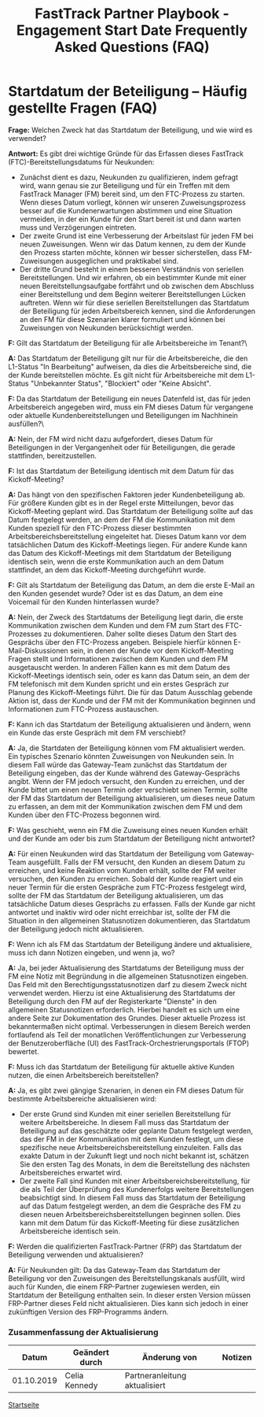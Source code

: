 ﻿---  
# required metadata  
title: FastTrack Partner Playbook - Engagement Start Date Frequently Asked Questions (FAQ)
description: FastTrack Partner Playbook - Engagement Start Date FAQ Overview
ms.author: v-cekenn
manager: pagrim
ms.date: 10/03/2019  
ms.topic: partner-playbook  
ms.prod: non-product-specific  
ms.custom: partner-playbook  
ft.audience: partner  
ft.owner: pagrim
--- 
   
# Startdatum der Beteiligung – Häufig gestellte Fragen (FAQ)

**Frage:** Welchen Zweck hat das Startdatum der Beteiligung, und wie wird es verwendet?   

**Antwort:** Es gibt drei wichtige Gründe für das Erfassen dieses FastTrack (FTC)-Bereitstellungsdatums für Neukunden:  

-  Zunächst dient es dazu, Neukunden zu qualifizieren, indem gefragt wird, wann genau sie zur Beteiligung und für ein Treffen mit dem FastTrack Manager (FM) bereit sind, um den FTC-Prozess zu starten. Wenn dieses Datum vorliegt, können wir unseren Zuweisungsprozess besser auf die Kundenerwartungen abstimmen und eine Situation vermeiden, in der ein Kunde für den Start bereit ist und dann warten muss und Verzögerungen eintreten.  
-  Der zweite Grund ist eine Verbesserung der Arbeitslast für jeden FM bei neuen Zuweisungen. Wenn wir das Datum kennen, zu dem der Kunde den Prozess starten möchte, können wir besser sicherstellen, dass FM-Zuweisungen ausgeglichen und praktikabel sind.  
-  Der dritte Grund besteht in einem besseren Verständnis von seriellen Bereitstellungen. Und wir erfahren, ob ein bestimmter Kunde mit einer neuen Bereitstellungsaufgabe fortfährt und ob zwischen dem Abschluss einer Bereitstellung und dem Beginn weiterer Bereitstellungen Lücken auftreten. Wenn wir für diese seriellen Bereitstellungen das Startdatum der Beteiligung für jeden Arbeitsbereich kennen, sind die Anforderungen an den FM für diese Szenarien klarer formuliert und können bei Zuweisungen von Neukunden berücksichtigt werden.  

**F:** Gilt das Startdatum der Beteiligung für alle Arbeitsbereiche im Tenant?\

**A:** Das Startdatum der Beteiligung gilt nur für die Arbeitsbereiche, die den L1-Status "In Bearbeitung" aufweisen, da dies die Arbeitsbereiche sind, die der Kunde bereitstellen möchte. Es gilt nicht für Arbeitsbereiche mit dem L1-Status "Unbekannter Status", "Blockiert" oder "Keine Absicht".  

**F:** Da das Startdatum der Beteiligung ein neues Datenfeld ist, das für jeden Arbeitsbereich angegeben wird, muss ein FM dieses Datum für vergangene oder aktuelle Kundenbereitstellungen und Beteiligungen im Nachhinein ausfüllen?\

**A:** Nein, der FM wird nicht dazu aufgefordert, dieses Datum für Beteiligungen in der Vergangenheit oder für Beteiligungen, die gerade stattfinden, bereitzustellen.  

**F:** Ist das Startdatum der Beteiligung identisch mit dem Datum für das Kickoff-Meeting?  

**A:** Das hängt von den spezifischen Faktoren jeder Kundenbeteiligung ab. Für größere Kunden gibt es in der Regel erste Mitteilungen, bevor das Kickoff-Meeting geplant wird. Das Startdatum der Beteiligung sollte auf das Datum festgelegt werden, an dem der FM die Kommunikation mit dem Kunden speziell für den FTC-Prozess dieser bestimmten Arbeitsbereichsbereitstellung eingeleitet hat. Dieses Datum kann vor dem tatsächlichen Datum des Kickoff-Meetings liegen. Für andere Kunde kann das Datum des Kickoff-Meetings mit dem Startdatum der Beteiligung identisch sein, wenn die erste Kommunikation auch an dem Datum stattfindet, an dem das Kickoff-Meeting durchgeführt wurde.  

**F:** Gilt als Startdatum der Beteiligung das Datum, an dem die erste E-Mail an den Kunden gesendet wurde? Oder ist es das Datum, an dem eine Voicemail für den Kunden hinterlassen wurde?  

**A:** Nein, der Zweck des Startdatums der Beteiligung liegt darin, die erste Kommunikation zwischen dem Kunden und dem FM zum Start des FTC-Prozesses zu dokumentieren. Daher sollte dieses Datum den Start des Gesprächs über den FTC-Prozess angeben. Beispiele hierfür können E-Mail-Diskussionen sein, in denen der Kunde vor dem Kickoff-Meeting Fragen stellt und Informationen zwischen dem Kunden und dem FM ausgetauscht werden. In anderen Fällen kann es mit dem Datum des Kickoff-Meetings identisch sein, oder es kann das Datum sein, an dem der FM telefonisch mit dem Kunden spricht und ein erstes Gespräch zur Planung des Kickoff-Meetings führt. Die für das Datum Ausschlag gebende Aktion ist, dass der Kunde und der FM mit der Kommunikation beginnen und Informationen zum FTC-Prozess austauschen.  

**F:** Kann ich das Startdatum der Beteiligung aktualisieren und ändern, wenn ein Kunde das erste Gespräch mit dem FM verschiebt?  

**A:** Ja, die Startdaten der Beteiligung können vom FM aktualisiert werden. Ein typisches Szenario könnten Zuweisungen von Neukunden sein. In diesem Fall würde das Gateway-Team zunächst das Startdatum der Beteiligung eingeben, das der Kunde während des Gateway-Gesprächs angibt. Wenn der FM jedoch versucht, den Kunden zu erreichen, und der Kunde bittet um einen neuen Termin oder verschiebt seinen Termin, sollte der FM das Startdatum der Beteiligung aktualisieren, um dieses neue Datum zu erfassen, an dem mit der Kommunikation zwischen dem FM und dem Kunden über den FTC-Prozess begonnen wird.  

**F:** Was geschieht, wenn ein FM die Zuweisung eines neuen Kunden erhält und der Kunde am oder bis zum Startdatum der Beteiligung nicht antwortet?     

**A:** Für einen Neukunden wird das Startdatum der Beteiligung vom Gateway-Team ausgefüllt. Falls der FM versucht, den Kunden an diesem Datum zu erreichen, und keine Reaktion vom Kunden erhält, sollte der FM weiter versuchen, den Kunden zu erreichen. Sobald der Kunde reagiert und ein neuer Termin für die ersten Gespräche zum FTC-Prozess festgelegt wird, sollte der FM das Startdatum der Beteiligung aktualisieren, um das tatsächliche Datum dieses Gesprächs zu erfassen. 
Falls der Kunde gar nicht antwortet und inaktiv wird oder nicht erreichbar ist, sollte der FM die Situation in den allgemeinen Statusnotizen dokumentieren, das Startdatum der Beteiligung jedoch nicht aktualisieren.  

**F:** Wenn ich als FM das Startdatum der Beteiligung ändere und aktualisiere, muss ich dann Notizen eingeben, und wenn ja, wo?  

**A:** Ja, bei jeder Aktualisierung des Startdatums der Beteiligung muss der FM eine Notiz mit Begründung in die allgemeinen Statusnotizen eingeben. Das Feld mit den Berechtigungsstatusnotizen darf zu diesem Zweck nicht verwendet werden. Hierzu ist eine Aktualisierung des Startdatums der Beteiligung durch den FM auf der Registerkarte "Dienste" in den allgemeinen Statusnotizen erforderlich. Hierbei handelt es sich um eine andere Seite zur Dokumentation des Grundes. Dieser aktuelle Prozess ist bekanntermaßen nicht optimal. Verbesserungen in diesem Bereich werden fortlaufend als Teil der monatlichen Veröffentlichungen zur Verbesserung der Benutzeroberfläche (UI) des FastTrack-Orchestrierungsportals (FTOP) bewertet.  

**F:** Muss ich das Startdatum der Beteiligung für aktuelle aktive Kunden nutzen, die einen Arbeitsbereich bereitstellen?  

**A:** Ja, es gibt zwei gängige Szenarien, in denen ein FM dieses Datum für bestimmte Arbeitsbereiche aktualisieren wird:

-  Der erste Grund sind Kunden mit einer seriellen Bereitstellung für weitere Arbeitsbereiche. In diesem Fall muss das Startdatum der Beteiligung auf das geschätzte oder geplante Datum festgelegt werden, das der FM in der Kommunikation mit dem Kunden festlegt, um diese spezifische neue Arbeitsbereichsbereitstellung einzuleiten. Falls das exakte Datum in der Zukunft liegt und noch nicht bekannt ist, schätzen Sie den ersten Tag des Monats, in dem die Bereitstellung des nächsten Arbeitsbereiches erwartet wird. 
-  Der zweite Fall sind Kunden mit einer Arbeitsbereichsbereitstellung, für die als Teil der Überprüfung des Kundenerfolgs weitere Bereitstellungen beabsichtigt sind. In diesem Fall muss das Startdatum der Beteiligung auf das Datum festgelegt werden, an dem die Gespräche des FM zu diesen neuen Arbeitsbereichsbereitstellungen beginnen sollen. Dies kann mit dem Datum für das Kickoff-Meeting für diese zusätzlichen Arbeitsbereiche identisch sein.  

**F:** Werden die qualifizierten FastTrack-Partner (FRP) das Startdatum der Beteiligung verwenden und aktualisieren?  

**A:** Für Neukunden gilt: Da das Gateway-Team das Startdatum der Beteiligung vor den Zuweisungen des Bereitstellungskanals ausfüllt, wird auch für Kunden, die einem FRP-Partner zugewiesen werden, ein Startdatum der Beteiligung enthalten sein. In dieser ersten Version müssen FRP-Partner dieses Feld nicht aktualisieren. Dies kann sich jedoch in einer zukünftigen Version des FRP-Programms ändern.

### Zusammenfassung der Aktualisierung

|Datum|Geändert durch|Änderung von|Notizen|
|---------|---------------|----------------------------|-------------|
|01.10.2019| Celia Kennedy| Partneranleitung aktualisiert| |

[Startseite](http://partner-docs.microsoft.com)
